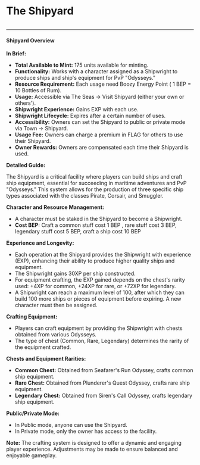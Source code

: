 # The Shipyard

<figure><img src="../../.gitbook/assets/SHIPYARD2.png" alt=""><figcaption></figcaption></figure>

***

#### Shipyard Overview

**In Brief:**

* **Total Available to Mint:** 175 units available for minting.
* **Functionality:** Works with a character assigned as a Shipwright to produce ships and ship's equipment for PvP "Odysseys."
* **Resource Requirement:** Each usage need Boozy Energy Point ( 1 BEP = 10 Bottles of Rum).
* **Usage:** Accessible via The Seas -> Visit Shipyard (either your own or others').
* **Shipwright Experience:** Gains EXP with each use.
* **Shipwright Lifecycle:** Expires after a certain number of uses.
* **Accessibility:** Owners can set the Shipyard to public or private mode via Town -> Shipyard.
* **Usage Fee:** Owners can charge a premium in FLAG for others to use their Shipyard.
* **Owner Rewards:** Owners are compensated each time their Shipyard is used.

**Detailed Guide:**

The Shipyard is a critical facility where players can build ships and craft ship equipment, essential for succeeding in maritime adventures and PvP "Odysseys." This system allows for the production of three specific ship types associated with the classes Pirate, Corsair, and Smuggler.

**Character and Resource Management:**

* A character must be staked in the Shipyard to become a Shipwright.
* **Cost BEP:** Craft a common stuff cost 1 BEP , rare stuff cost 3 BEP, legendary stuff cost 5 BEP, craft a ship cost 10 BEP

**Experience and Longevity:**

* Each operation at the Shipyard provides the Shipwright with experience (EXP), enhancing their ability to produce higher quality ships and equipment.
* The Shipwright gains 30XP per ship constructed.
* For equipment crafting, the EXP gained depends on the chest's rarity used: +4XP for common, +24XP for rare, or +72XP for legendary.
* A Shipwright can reach a maximum level of 100, after which they can build 100 more ships or pieces of equipment before expiring. A new character must then be assigned.

**Crafting Equipment:**

* Players can craft equipment by providing the Shipwright with chests obtained from various Odysseys.
* The type of chest (Common, Rare, Legendary) determines the rarity of the equipment crafted.

**Chests and Equipment Rarities:**

* **Common Chest:** Obtained from Seafarer's Run Odyssey, crafts common ship equipment.
* **Rare Chest:** Obtained from Plunderer's Quest Odyssey, crafts rare ship equipment.
* **Legendary Chest:** Obtained from Siren's Call Odyssey, crafts legendary ship equipment.

**Public/Private Mode:**

* In Public mode, anyone can use the Shipyard.
* In Private mode, only the owner has access to the facility.

**Note:** The crafting system is designed to offer a dynamic and engaging player experience. Adjustments may be made to ensure balanced and enjoyable gameplay.





